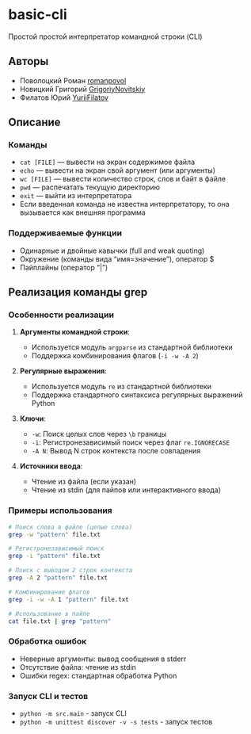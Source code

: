 # basic-cli

Простой простой интерпретатор командной строки (CLI)

## Авторы

* Поволоцкий Роман [romanpovol](https://github.com/romanpovol)
* Новицкий Григорий [GrigoriyNovitskiy](https://github.com/GrigoriyNovitskiy)
* Филатов Юрий [YuriiFilatov](https://github.com/YuriiFilatov)

## Описание

### Команды

* `cat [FILE]` — вывести на экран содержимое файла
* `echo` — вывести на экран свой аргумент (или аргументы)
* `wc [FILE]` — вывести количество строк, слов и байт в файле
* `pwd` — распечатать текущую директорию
* `exit` — выйти из интерпретатора
* Если введенная команда не известна интерпретатору, то она вызывается как внешняя программа

### Поддерживаемые функции

* Одинарные и двойные кавычки (full and weak quoting)
* Окружение (команды вида “имя=значение”), оператор $
* Пайплайны (оператор “|”)

## Реализация команды grep

### Особенности реализации

1. **Аргументы командной строки**:
   - Используется модуль `argparse` из стандартной библиотеки
   - Поддержка комбинирования флагов (`-i -w -A 2`)

2. **Регулярные выражения**:
   - Используется модуль `re` из стандартной библиотеки
   - Поддержка стандартного синтаксиса регулярных выражений Python

3. **Ключи**:
   - `-w`: Поиск целых слов через `\b` границы
   - `-i`: Регистронезависимый поиск через флаг `re.IGNORECASE`
   - `-A N`: Вывод N строк контекста после совпадения

4. **Источники ввода**:
   - Чтение из файла (если указан)
   - Чтение из stdin (для пайпов или интерактивного ввода)

### Примеры использования

```bash
# Поиск слова в файле (целые слова)
grep -w "pattern" file.txt

# Регистронезависимый поиск
grep -i "pattern" file.txt

# Поиск с выводом 2 строк контекста
grep -A 2 "pattern" file.txt

# Комбинирование флагов
grep -i -w -A 1 "pattern" file.txt

# Использование в пайпе
cat file.txt | grep "pattern"
```

### Обработка ошибок
- Неверные аргументы: вывод сообщения в stderr
- Отсутствие файла: чтение из stdin
- Ошибки regex: стандартная обработка Python

### Запуск CLI и тестов

* `python -m src.main` - запуск CLI
* `python -m unittest discover -v -s tests` - запуск тестов

